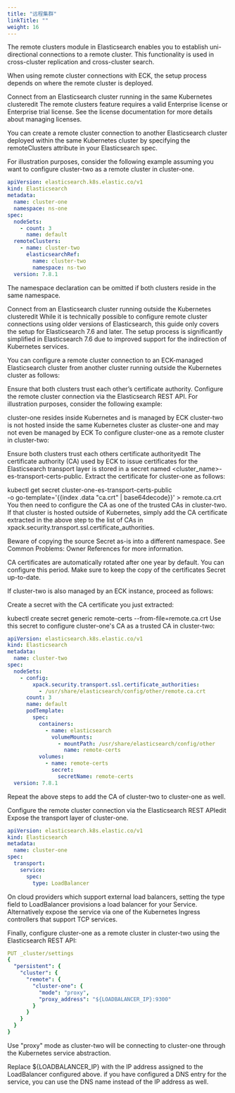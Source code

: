 ```yaml
---
title: "远程集群"
linkTitle: ""
weight: 16
---
```


The remote clusters module in Elasticsearch enables you to establish uni-directional connections to a remote cluster. This functionality is used in cross-cluster replication and cross-cluster search.

When using remote cluster connections with ECK, the setup process depends on where the remote cluster is deployed.

Connect from an Elasticsearch cluster running in the same Kubernetes clusteredit
The remote clusters feature requires a valid Enterprise license or Enterprise trial license. See the license documentation for more details about managing licenses.

You can create a remote cluster connection to another Elasticsearch cluster deployed within the same Kubernetes cluster by specifying the remoteClusters attribute in your Elasticsearch spec.

For illustration purposes, consider the following example assuming you want to configure cluster-two as a remote cluster in cluster-one.

```yaml
apiVersion: elasticsearch.k8s.elastic.co/v1
kind: Elasticsearch
metadata:
  name: cluster-one
  namespace: ns-one
spec:
  nodeSets:
    - count: 3
      name: default
  remoteClusters:
    - name: cluster-two
      elasticsearchRef:
        name: cluster-two
        namespace: ns-two
  version: 7.8.1
```

The namespace declaration can be omitted if both clusters reside in the same namespace.

Connect from an Elasticsearch cluster running outside the Kubernetes clusteredit
While it is technically possible to configure remote cluster connections using older versions of Elasticsearch, this guide only covers the setup for Elasticsearch 7.6 and later. The setup process is significantly simplified in Elasticsearch 7.6 due to improved support for the indirection of Kubernetes services.

You can configure a remote cluster connection to an ECK-managed Elasticsearch cluster from another cluster running outside the Kubernetes cluster as follows:

Ensure that both clusters trust each other’s certificate authority.
Configure the remote cluster connection via the Elasticsearch REST API.
For illustration purposes, consider the following example:

cluster-one resides inside Kubernetes and is managed by ECK
cluster-two is not hosted inside the same Kubernetes cluster as cluster-one and may not even be managed by ECK
To configure cluster-one as a remote cluster in cluster-two:

Ensure both clusters trust each others certificate authorityedit
The certificate authority (CA) used by ECK to issue certificates for the Elasticsearch transport layer is stored in a secret named <cluster_name>-es-transport-certs-public. Extract the certificate for cluster-one as follows:

kubectl get secret cluster-one-es-transport-certs-public \
-o go-template='{{index .data "ca.crt" | base64decode}}' > remote.ca.crt
You then need to configure the CA as one of the trusted CAs in cluster-two. If that cluster is hosted outside of Kubernetes, simply add the CA certificate extracted in the above step to the list of CAs in xpack.security.transport.ssl.certificate_authorities.

Beware of copying the source Secret as-is into a different namespace. See Common Problems: Owner References for more information.

CA certificates are automatically rotated after one year by default. You can configure this period. Make sure to keep the copy of the certificates Secret up-to-date.

If cluster-two is also managed by an ECK instance, proceed as follows:

Create a secret with the CA certificate you just extracted:

kubectl create secret generic remote-certs --from-file=remote.ca.crt
Use this secret to configure cluster-one's CA as a trusted CA in cluster-two:

```yaml
apiVersion: elasticsearch.k8s.elastic.co/v1
kind: Elasticsearch
metadata:
  name: cluster-two
spec:
  nodeSets:
    - config:
        xpack.security.transport.ssl.certificate_authorities:
          - /usr/share/elasticsearch/config/other/remote.ca.crt
      count: 3
      name: default
      podTemplate:
        spec:
          containers:
            - name: elasticsearch
              volumeMounts:
                - mountPath: /usr/share/elasticsearch/config/other
                  name: remote-certs
          volumes:
            - name: remote-certs
              secret:
                secretName: remote-certs
  version: 7.8.1
```

Repeat the above steps to add the CA of cluster-two to cluster-one as well.

Configure the remote cluster connection via the Elasticsearch REST APIedit
Expose the transport layer of cluster-one.

```yaml
apiVersion: elasticsearch.k8s.elastic.co/v1
kind: Elasticsearch
metadata:
  name: cluster-one
spec:
  transport:
    service:
      spec:
        type: LoadBalancer
```

On cloud providers which support external load balancers, setting the type field to LoadBalancer provisions a load balancer for your Service. Alternatively expose the service via one of the Kubernetes Ingress controllers that support TCP services.

Finally, configure cluster-one as a remote cluster in cluster-two using the Elasticsearch REST API:

```yaml
PUT _cluster/settings
{
  "persistent": {
    "cluster": {
      "remote": {
        "cluster-one": {
          "mode": "proxy",
          "proxy_address": "${LOADBALANCER_IP}:9300"
        }
      }
    }
  }
}
```

Use "proxy" mode as cluster-two will be connecting to cluster-one through the Kubernetes service abstraction.

Replace \${LOADBALANCER_IP} with the IP address assigned to the LoadBalancer configured above. if you have configured a DNS entry for the service, you can use the DNS name instead of the IP address as well.
